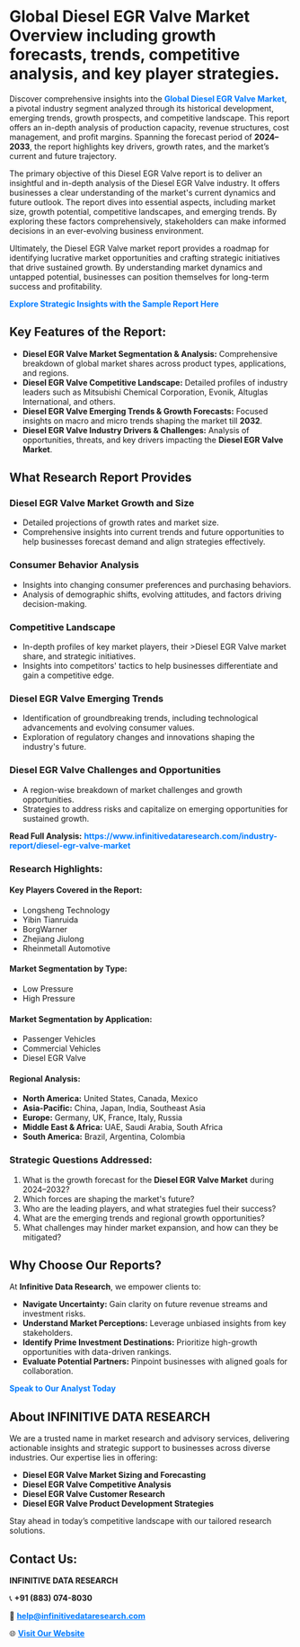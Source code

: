 <h1>Global Diesel EGR Valve Market Overview including growth forecasts, trends, competitive analysis, and key player strategies.</h1>
<p>
Discover comprehensive insights into the 
<a href="https://www.infinitivedataresearch.com/industry-report/diesel-egr-valve-market" rel="dofollow" style="color: #007BFF; text-decoration: none;"><strong>Global Diesel EGR Valve Market</strong></a>, a pivotal industry segment analyzed through its historical development, emerging trends, growth prospects, and competitive landscape. This report offers an in-depth analysis of production capacity, revenue structures, cost management, and profit margins. Spanning the forecast period of <strong>2024–2033</strong>, the report highlights key drivers, growth rates, and the market’s current and future trajectory.
</p>
<p>
The primary objective of this Diesel EGR Valve report is to deliver an insightful and in-depth analysis of the Diesel EGR Valve industry. It offers businesses a clear understanding of the market's current dynamics and future outlook. The report dives into essential aspects, including market size, growth potential, competitive landscapes, and emerging trends. By exploring these factors comprehensively, stakeholders can make informed decisions in an ever-evolving business environment.
</p>
<p>
Ultimately, the Diesel EGR Valve market report provides a roadmap for identifying lucrative market opportunities and crafting strategic initiatives that drive sustained growth. By understanding market dynamics and untapped potential, businesses can position themselves for long-term success and profitability.
</p>
<p>
<a href="https://www.infinitivedataresearch.com/request-sample/reportId=107527" style="color: #007BFF; text-decoration: none;"><strong>Explore Strategic Insights with the Sample Report Here</strong></a>
</p>

<h2>Key Features of the Report:</h2>
<ul>
<li><strong>Diesel EGR Valve Market Segmentation & Analysis:</strong> Comprehensive breakdown of global market shares across product types, applications, and regions.</li>
<li><strong>Diesel EGR Valve Competitive Landscape:</strong> Detailed profiles of industry leaders such as Mitsubishi Chemical Corporation, Evonik, Altuglas International, and others.</li>
<li><strong>Diesel EGR Valve Emerging Trends & Growth Forecasts:</strong> Focused insights on macro and micro trends shaping the market till <strong>2032</strong>.</li>
<li><strong>Diesel EGR Valve Industry Drivers & Challenges:</strong> Analysis of opportunities, threats, and key drivers impacting the <strong>Diesel EGR Valve Market</strong>.</li>
</ul>

<h2>What Research Report Provides</h2>
<h3>Diesel EGR Valve Market Growth and Size</h3>
<ul>
<li>Detailed projections of growth rates and market size.</li>
<li>Comprehensive insights into current trends and future opportunities to help businesses forecast demand and align strategies effectively.</li>
</ul>

<h3>Consumer Behavior Analysis</h3>
<ul>
<li>Insights into changing consumer preferences and purchasing behaviors.</li>
<li>Analysis of demographic shifts, evolving attitudes, and factors driving decision-making.</li>
</ul>

<h3>Competitive Landscape</h3>
<ul>
<li>In-depth profiles of key market players, their >Diesel EGR Valve market share, and strategic initiatives.</li>
<li>Insights into competitors' tactics to help businesses differentiate and gain a competitive edge.</li>
</ul>

<h3>Diesel EGR Valve Emerging Trends</h3>
<ul>
<li>Identification of groundbreaking trends, including technological advancements and evolving consumer values.</li>
<li>Exploration of regulatory changes and innovations shaping the industry's future.</li>
</ul>

<h3>Diesel EGR Valve Challenges and Opportunities</h3>
<ul>
<li>A region-wise breakdown of market challenges and growth opportunities.</li>
<li>Strategies to address risks and capitalize on emerging opportunities for sustained growth.</li>
</ul>
<p><strong>Read Full Analysis:</strong> <a href="https://www.infinitivedataresearch.com/industry-report/diesel-egr-valve-market" rel="dofollow" style="color: #007BFF; text-decoration: none;"><strong>https://www.infinitivedataresearch.com/industry-report/diesel-egr-valve-market</strong></a></p>
<h3>Research Highlights:</h3>
<h4>Key Players Covered in the Report:</h4>
<ul><li>Longsheng Technology</li><li>Yibin Tianruida</li><li>BorgWarner</li><li>Zhejiang Jiulong</li><li>Rheinmetall Automotive</li></ul>
<h4>Market Segmentation by Type:</h4>
<ul><li>Low Pressure</li><li>High Pressure</li></ul>
<h4>Market Segmentation by Application:</h4>
<ul><li>Passenger Vehicles</li><li>Commercial Vehicles</li><li>Diesel EGR Valve</li></ul>

<h4>Regional Analysis:</h4>
<ul>
<li><strong>North America:</strong> United States, Canada, Mexico</li>
<li><strong>Asia-Pacific:</strong> China, Japan, India, Southeast Asia</li>
<li><strong>Europe:</strong> Germany, UK, France, Italy, Russia</li>
<li><strong>Middle East & Africa:</strong> UAE, Saudi Arabia, South Africa</li>
<li><strong>South America:</strong> Brazil, Argentina, Colombia</li>
</ul>

<h3>Strategic Questions Addressed:</h3>
<ol>
<li>What is the growth forecast for the <strong>Diesel EGR Valve Market</strong> during 2024–2032?</li>
<li>Which forces are shaping the market's future?</li>
<li>Who are the leading players, and what strategies fuel their success?</li>
<li>What are the emerging trends and regional growth opportunities?</li>
<li>What challenges may hinder market expansion, and how can they be mitigated?</li>
</ol>

<h2>Why Choose Our Reports?</h2>
<p>At <strong>Infinitive Data Research</strong>, we empower clients to:</p>
<ul>
<li><strong>Navigate Uncertainty:</strong> Gain clarity on future revenue streams and investment risks.</li>
<li><strong>Understand Market Perceptions:</strong> Leverage unbiased insights from key stakeholders.</li>
<li><strong>Identify Prime Investment Destinations:</strong> Prioritize high-growth opportunities with data-driven rankings.</li>
<li><strong>Evaluate Potential Partners:</strong> Pinpoint businesses with aligned goals for collaboration.</li>
</ul>
<p><a href="https://www.infinitivedataresearch.com/industry-report/diesel-egr-valve-market" rel="dofollow" style="color: #007BFF; text-decoration: none;"><strong>Speak to Our Analyst Today</strong></a></p>

<h2>About INFINITIVE DATA RESEARCH</h2>
<p>We are a trusted name in market research and advisory services, delivering actionable insights and strategic support to businesses across diverse industries. Our expertise lies in offering:</p>
<ul>
<li><strong>Diesel EGR Valve Market Sizing and Forecasting</strong></li>
<li><strong>Diesel EGR Valve Competitive Analysis</strong></li>
<li><strong>Diesel EGR Valve Customer Research</strong></li>
<li><strong>Diesel EGR Valve Product Development Strategies</strong></li>
</ul>
<p>Stay ahead in today’s competitive landscape with our tailored research solutions.</p>

<h2>Contact Us:</h2>
<p><strong>INFINITIVE DATA RESEARCH</strong></p>
<p>📞 <strong>+91 (883) 074-8030</strong></p>
<p>📧 <strong><a href="mailto:help@infinitivedataresearch.com" style="color: #007BFF;">help@infinitivedataresearch.com</a></strong></p>
<p>🌐 <strong><a href="https://www.infinitivedataresearch.com" rel="dofollow" style="color: #007BFF;">Visit Our Website</a></strong></p>